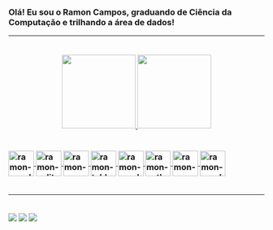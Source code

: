 <h3>Olá! Eu sou o Ramon Campos, graduando de Ciência da Computação e trilhando a área de dados!</>

<br>

---

<br>

<!--- STATS --->

<div align="center">
  <a href="https://github.com/ramon-campos">
  <img height="145px" src="https://github-readme-stats.vercel.app/api?username=ramon-campos&show_icons=true&theme=dark&include_all_commits=true&count_private=true"/>
  <img height="145px" src="https://github-readme-stats.vercel.app/api/top-langs/?username=ramon-campos&layout=compact&langs_count=7&theme=dark"/>
</div>

<br>

<!--- ICONS --->

<div style="display: inline_block"><br>
  <img align = "center" alt = "ramon-excel" height = "50" width = "50" src = "https://img.icons8.com/color/452/microsoft-excel-2019--v1.png">
  <img align = "center" alt = "ramon-sqlite" height = "50" width = "50" src = "https://cdn.jsdelivr.net/gh/devicons/devicon/icons/sqlite/sqlite-original.svg">
  <img align = "center" alt = "ramon-mssql" height = "50" width = "50" src = "https://img.icons8.com/color/344/microsoft-sql-server.png">
  <img align = "center" alt = "ramon-tableau" height = "50" width = "50" src = "https://img.icons8.com/color/344/tableau-software.png">
  <img align = "center" alt = "ramon-oracledb" height = "50" width = "50" src = "https://cdn.jsdelivr.net/gh/devicons/devicon/icons/oracle/oracle-original.svg">
  <img align = "center" alt = "ramon-python" height = "50" width = "50" src = "https://cdn.jsdelivr.net/gh/devicons/devicon/icons/python/python-original.svg">
  <img align = "center" alt = "ramon-numpy" height = "50" width = "50" src = "https://cdn.jsdelivr.net/gh/devicons/devicon/icons/numpy/numpy-original.svg">
  <img align = "center" alt = "ramon-pandas" height = "50" width = "50" src = "https://cdn.jsdelivr.net/gh/devicons/devicon/icons/pandas/pandas-original.svg">
</div>

<br>

---

<br>

<!--- BADGES --->

<div>
  <a href="https://www.linkedin.com/in/ramonr-campos/" target="_blank"><img src="https://img.shields.io/badge/linkedin-%230077B5.svg?style=for-the-badge&logo=linkedin&logoColor=white\" target="_blank"></a>
  <a href="https://instagram.com/ramon.cmps" target="_blank"><img src="https://img.shields.io/badge/-Instagram-%23E4405F?style=for-the-badge&logo=instagram&logoColor=white" target="_blank"></a>
  <a href = "mailto:ramonramalhoc@gmail.com"><img src="https://img.shields.io/badge/Gmail-D14836?style=for-the-badge&logo=gmail&logoColor=white" target="_blank"></a>
</div>















<!---

<h1 align="center">👋 Olá, eu sou Ramon Campos</h1>
<h3 align="center">Graduando em Ciência da Computação</h3><br>

- 🌱 Não sou fã de praia, mas a ciência de dados é a minha!

- 💬 Pergunte-me sobre **Excel, SQL e Python**

- 📄 Saiba mais sobre o meu perfil profissional no [**LinkedIn**](https://www.linkedin.com/in/ramonr-campos/)

<h3 align="left">Conecte-se comigo:</h3>
<p align="left">
  <a href="https://linkedin.com/in/ramonr-campos" target="blank"> <img align="center" src="https://www.svgrepo.com/show/355096/linkedin.svg" alt="ramonr-campos" height="30" width="30" /></a> &nbsp&nbsp&nbsp&nbsp
  <a href="https://instagram.com/ramon.cmps" target="blank"><img align="center" src="https://www.svgrepo.com/show/111199/instagram.svg" alt="ramon.cmps" height="30" width="30" /></a>
</p>

<h3 align="left">Habilidades e Ferramentas:</h3>

<p align="left">
  <a href="https://www.microsoft.com/en-us/microsoft-365/excel"> 
    <img src="https://www.svgrepo.com/show/373589/excel.svg" alt="excel" width="40" height="40"/>
  </a> &nbsp&nbsp&nbsp&nbsp
  <a href="https://www.microsoft.com/en-us/sql-server/">
    <img src="https://img.icons8.com/color/480/microsoft-sql-server.png" alt="mssql" width="40" height="40"/> &nbsp&nbsp&nbsp&nbsp
  <a href="https://www.tableau.com/">
    <img src="https://www.svgrepo.com/show/354428/tableau-icon.svg" alt="tableau" width="40" height="40"/> &nbsp&nbsp&nbsp&nbsp
  <a href="https://www.python.org/">
    <img src="https://raw.githubusercontent.com/devicons/devicon/master/icons/python/python-original.svg" alt="python" width="40" height="40"/> &nbsp&nbsp&nbsp&nbsp
  <a href="https://www.oracle.com/br/database/">
    <img src="https://raw.githubusercontent.com/devicons/devicon/1119b9f84c0290e0f0b38982099a2bd027a48bf1/icons/oracle/oracle-original.svg" alt="python" width="60" height="60"/>
</p>

--->
